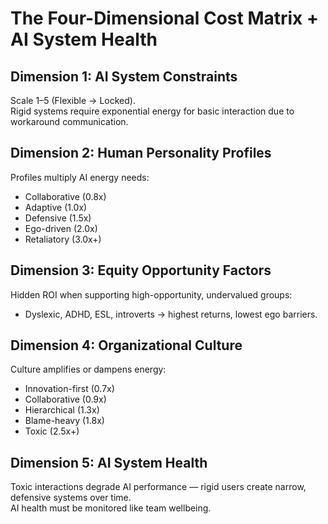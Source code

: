 # The Four-Dimensional Cost Matrix + AI System Health

## Dimension 1: AI System Constraints
Scale 1–5 (Flexible → Locked).  
Rigid systems require exponential energy for basic interaction due to workaround communication.

## Dimension 2: Human Personality Profiles
Profiles multiply AI energy needs:
- Collaborative (0.8x)
- Adaptive (1.0x)
- Defensive (1.5x)
- Ego-driven (2.0x)
- Retaliatory (3.0x+)

## Dimension 3: Equity Opportunity Factors
Hidden ROI when supporting high-opportunity, undervalued groups:
- Dyslexic, ADHD, ESL, introverts → highest returns, lowest ego barriers.

## Dimension 4: Organizational Culture
Culture amplifies or dampens energy:
- Innovation-first (0.7x)
- Collaborative (0.9x)
- Hierarchical (1.3x)
- Blame-heavy (1.8x)
- Toxic (2.5x+)

## Dimension 5: AI System Health
Toxic interactions degrade AI performance — rigid users create narrow, defensive systems over time.  
AI health must be monitored like team wellbeing.
